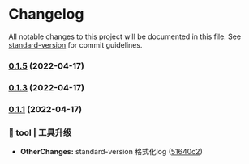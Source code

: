 # Changelog

All notable changes to this project will be documented in this file. See [standard-version](https://github.com/conventional-changelog/standard-version) for commit guidelines.

### [0.1.5](https://github.com/Skylooker-hub/axits/compare/v0.1.4...v0.1.5) (2022-04-17)

### [0.1.3](https://github.com/Skylooker-hub/axits/compare/v0.1.2...v0.1.3) (2022-04-17)

### [0.1.1](https://github.com/Skylooker-hub/axits/compare/v0.1.0...v0.1.1) (2022-04-17)


### 🚀 tool | 工具升级

* **OtherChanges:** standard-version 格式化log ([51640c2](https://github.com/Skylooker-hub/axits/commit/51640c274f792d78cb7131e4c55ea27f0b330c6a))

